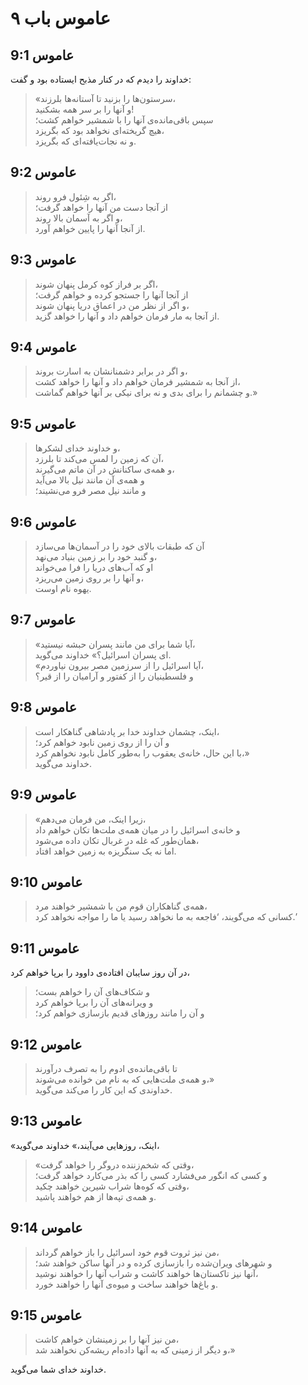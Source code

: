 # عاموس باب ۹

## عاموس 9:1

خداوند را دیدم که در کنار مذبح ایستاده بود و گفت:

> «سرستون‌ها را بزنید تا آستانه‌ها بلرزند،  
> و آنها را بر سر همه بشکنید!  
> سپس باقی‌مانده‌ی آنها را با شمشیر خواهم کشت؛  
> هیچ گریخته‌ای نخواهد بود که بگریزد،  
> و نه نجات‌یافته‌ای که بگریزد.

## عاموس 9:2

> اگر به شِئول فرو روند،  
> از آنجا دست من آنها را خواهد گرفت؛  
> و اگر به آسمان بالا روند،  
> از آنجا آنها را پایین خواهم آورد.

## عاموس 9:3

> اگر بر فراز کوه کرمل پنهان شوند،  
> از آنجا آنها را جستجو کرده و خواهم گرفت؛  
> و اگر از نظر من در اعماق دریا پنهان شوند،  
> از آنجا به مار فرمان خواهم داد و آنها را خواهد گزید.

## عاموس 9:4

> و اگر در برابر دشمنانشان به اسارت بروند،  
> از آنجا به شمشیر فرمان خواهم داد و آنها را خواهد کشت،  
> و چشمانم را برای بدی و نه برای نیکی بر آنها خواهم گماشت.»

## عاموس 9:5

> و خداوند خدای لشکرها،  
> آن که زمین را لمس می‌کند تا بلرزد،  
> و همه‌ی ساکنانش در آن ماتم می‌گیرند،  
> و همه‌ی آن مانند نیل بالا می‌آید  
> و مانند نیل مصر فرو می‌نشیند؛

## عاموس 9:6

> آن که طبقات بالای خود را در آسمان‌ها می‌سازد  
> و گنبد خود را بر زمین بنیاد می‌نهد،  
> او که آب‌های دریا را فرا می‌خواند  
> و آنها را بر روی زمین می‌ریزد،  
> یهوه نام اوست.

## عاموس 9:7

> «آیا شما برای من مانند پسران حبشه نیستید،  
> ای پسران اسرائیل؟» خداوند می‌گوید.  
> «آیا اسرائیل را از سرزمین مصر بیرون نیاوردم،  
> و فلسطینیان را از کفتور و آرامیان را از قیر؟

## عاموس 9:8

> اینک، چشمان خداوند خدا بر پادشاهی گناهکار است،  
> و آن را از روی زمین نابود خواهم کرد؛  
> با این حال، خانه‌ی یعقوب را به‌طور کامل نابود نخواهم کرد،»  
> خداوند می‌گوید.

## عاموس 9:9

> «زیرا اینک، من فرمان می‌دهم،  
> و خانه‌ی اسرائیل را در میان همه‌ی ملت‌ها تکان خواهم داد  
> همان‌طور که غله در غربال تکان داده می‌شود،  
> اما نه یک سنگریزه به زمین خواهد افتاد.

## عاموس 9:10

> همه‌ی گناهکاران قوم من با شمشیر خواهند مرد،  
> کسانی که می‌گویند، ‘فاجعه به ما نخواهد رسید یا ما را مواجه نخواهد کرد.’

## عاموس 9:11

در آن روز سایبان افتاده‌ی داوود را برپا خواهم کرد،

> و شکاف‌های آن را خواهم بست؛  
> و ویرانه‌های آن را برپا خواهم کرد  
> و آن را مانند روزهای قدیم بازسازی خواهم کرد؛

## عاموس 9:12

> تا باقی‌مانده‌ی ادوم را به تصرف درآورند  
> و همه‌ی ملت‌هایی که به نام من خوانده می‌شوند،»  
> خداوندی که این کار را می‌کند می‌گوید.

## عاموس 9:13

«اینک، روزهایی می‌آیند،» خداوند می‌گوید،

> «وقتی که شخم‌زننده دروگر را خواهد گرفت،  
> و کسی که انگور می‌فشارد کسی را که بذر می‌کارد خواهد گرفت؛  
> وقتی که کوه‌ها شراب شیرین خواهند چکید،  
> و همه‌ی تپه‌ها از هم خواهند پاشید.

## عاموس 9:14

> من نیز ثروت قوم خود اسرائیل را باز خواهم گرداند،  
> و شهرهای ویران‌شده را بازسازی کرده و در آنها ساکن خواهند شد؛  
> آنها نیز تاکستان‌ها خواهند کاشت و شراب آنها را خواهند نوشید،  
> و باغ‌ها خواهند ساخت و میوه‌ی آنها را خواهند خورد.

## عاموس 9:15

> من نیز آنها را بر زمینشان خواهم کاشت،  
> و دیگر از زمینی که به آنها داده‌ام ریشه‌کن نخواهند شد،»

خداوند خدای شما می‌گوید.
